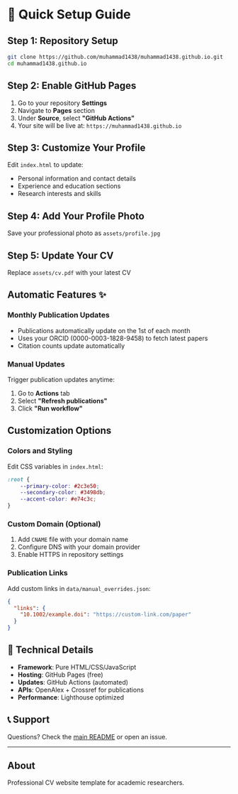 # 🚀 Quick Setup Guide

## Step 1: Repository Setup
```bash
git clone https://github.com/muhammad1438/muhammad1438.github.io.git
cd muhammad1438.github.io
```

## Step 2: Enable GitHub Pages
1. Go to your repository **Settings**
2. Navigate to **Pages** section
3. Under **Source**, select **"GitHub Actions"**
4. Your site will be live at: `https://muhammad1438.github.io`

## Step 3: Customize Your Profile
Edit `index.html` to update:
- Personal information and contact details
- Experience and education sections
- Research interests and skills

## Step 4: Add Your Profile Photo
Save your professional photo as `assets/profile.jpg`

## Step 5: Update Your CV
Replace `assets/cv.pdf` with your latest CV

## Automatic Features ✨

### Monthly Publication Updates
- Publications automatically update on the 1st of each month
- Uses your ORCID (0000-0003-1828-9458) to fetch latest papers
- Citation counts update automatically

### Manual Updates
Trigger publication updates anytime:
1. Go to **Actions** tab
2. Select **"Refresh publications"**
3. Click **"Run workflow"**

## Customization Options

### Colors and Styling
Edit CSS variables in `index.html`:
```css
:root {
    --primary-color: #2c3e50;
    --secondary-color: #3498db;
    --accent-color: #e74c3c;
}
```

### Custom Domain (Optional)
1. Add `CNAME` file with your domain name
2. Configure DNS with your domain provider
3. Enable HTTPS in repository settings

### Publication Links
Add custom links in `data/manual_overrides.json`:
```json
{
  "links": {
    "10.1002/example.doi": "https://custom-link.com/paper"
  }
}
```

## 🔧 Technical Details

- **Framework**: Pure HTML/CSS/JavaScript
- **Hosting**: GitHub Pages (free)
- **Updates**: GitHub Actions (automated)
- **APIs**: OpenAlex + Crossref for publications
- **Performance**: Lighthouse optimized

## 📞 Support

Questions? Check the [main README](README.md) or open an issue.

---

## About

Professional CV website template for academic researchers.
